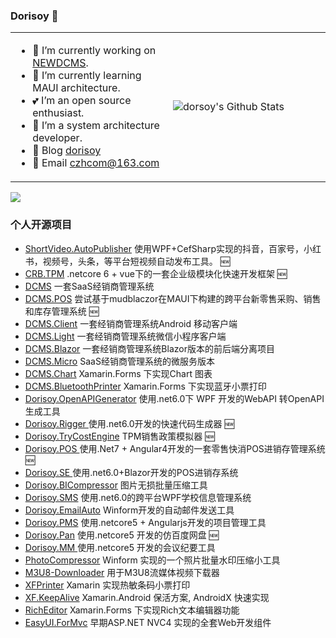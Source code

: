 ### **Dorisoy**   👋

<table>
<tr>
<td width="50%">

- 🔭 I’m currently working on [NEWDCMS](https://github.com/NEWDCMS).
- 🌱 I’m currently learning MAUI architecture.
- 💕 I’m an open source enthusiast.
- 🖖 I’m a system architecture developer.
- 🖖 Blog [dorisoy](http://www.dorsoy.com/)
- 🖖 Email [czhcom@163.com](mailto:czhcom@163.com)

</td>
<td>

 ![dorsoy's Github Stats](https://github-readme-stats.vercel.app/api?username=dorisoy&show_icons=true&hide_border=true)
 
 </td>
 </tr>
</table>


<img src="https://github-profile-trophy.vercel.app/?username=dorisoy&theme=flat&no-frame=true&margin-w=30" />


### 个人开源项目
- [ShortVideo.AutoPublisher](https://github.com/dorisoy/ShortVideo.AutoPublisher) 使用WPF+CefSharp实现的抖音，百家号，小红书，视频号，头条，等平台短视频自动发布工具。 :new:
- [CRB.TPM](https://github.com/dorisoy/CRB.TPM)  .netcore 6 + vue下的一套企业级模块化快速开发框架 :new:
- [DCMS](https://github.com/dorisoy/DCMS)  一套SaaS经销商管理系统
- [DCMS.POS](https://github.com/NEWDCMS/DCMS.POS) 尝试基于mudblaczor在MAUI下构建的跨平台新零售采购、销售和库存管理系统  :new:
- [DCMS.Client](https://github.com/dorisoy/DCMS.Client) 一套经销商管理系统Android 移动客户端
- [DCMS.Light](https://github.com/dorisoy/DCMS.Light) 一套经销商管理系统微信小程序客户端
- [DCMS.Blazor](https://github.com/dorisoy/DCMS.Blazor) 一套经销商管理系统Blazor版本的前后端分离项目
- [DCMS.Micro](https://github.com/dorisoy/DCMS.Micro) SaaS经销商管理系统的微服务版本
- [DCMS.Chart](https://github.com/dorisoy/DCMS.Chart)  Xamarin.Forms 下实现Chart 图表
- [DCMS.BluetoothPrinter](https://github.com/dorisoy/DCMS.BluetoothPrinter)  Xamarin.Forms 下实现蓝牙小票打印
- [Dorisoy.OpenAPIGenerator](https://github.com/dorisoy/Dorisoy.OpenAPIGenerator) 使用.net6.0下 WPF 开发的WebAPI 转OpenAPI生成工具
- [Dorisoy.Rigger ](https://github.com/dorisoy/Dorisoy.Rigger) 使用.net6.0开发的快速代码生成器 :new:
- [Dorisoy.TryCostEngine](https://github.com/dorisoy/Dorisoy.TryCostEngine) TPM销售政策模拟器 :new:
- [Dorisoy.POS ](https://github.com/dorisoy/Dorisoy.POS) 使用.Net7 + Angular4开发的一套零售快消POS进销存管理系统 :new:
- [Dorisoy.SE ](https://github.com/dorisoy/Dorisoy.SE) 使用.net6.0+Blazor开发的POS进销存系统
- [Dorisoy.BICompressor](https://github.com/dorisoy/Dorisoy.BICompressor) 图片无损批量压缩工具
- [Dorisoy.SMS](https://github.com/dorisoy/Dorisoy.SMS) 使用.net6.0的跨平台WPF学校信息管理系统
- [Dorisoy.EmailAuto](https://github.com/dorisoy/Dorisoy.EmailAuto) Winform开发的自动邮件发送工具
- [Dorisoy.PMS](https://github.com/dorisoy/Dorisoy.PMS) 使用.netcore5 + Angularjs开发的项目管理工具
- [Dorisoy.Pan](https://github.com/dorisoy/Dorisoy.Pan) 使用.netcore5 开发的仿百度网盘 :new:
- [Dorisoy.MM ](https://github.com/dorisoy/Dorisoy.MM) 使用.netcore5  开发的会议纪要工具
- [PhotoCompressor](https://github.com/dorisoy/PhotoCompressor) Winform 实现的一个照片批量水印压缩小工具
- [M3U8-Downloader](https://github.com/dorisoy/M3U8-Downloader) 用于M3U8流媒体视频下载器
- [XFPrinter](https://github.com/dorisoy/XFPrinter) Xamarin 实现热敏条码小票打印
- [XF.KeepAlive](https://github.com/dorisoy/XF.KeepAlive) Xamarin.Android 保活方案, AndroidX 快速实现
- [RichEditor](https://github.com/dorisoy/RichEditor) Xamarin.Forms 下实现Rich文本编辑器功能
- [EasyUI.ForMvc](https://github.com/dorisoy/EasyUI.ForMvc) 早期ASP.NET NVC4 实现的全套Web开发组件


